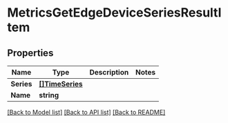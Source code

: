 # MetricsGetEdgeDeviceSeriesResultItem

## Properties

Name | Type | Description | Notes
------------ | ------------- | ------------- | -------------
**Series** | [**[]TimeSeries**](time_series.md) |  | 
**Name** | **string** |  | 

[[Back to Model list]](../README.md#documentation-for-models) [[Back to API list]](../README.md#documentation-for-api-endpoints) [[Back to README]](../README.md)


